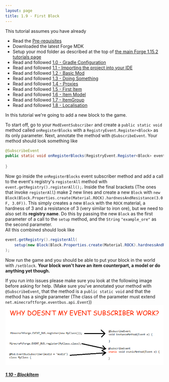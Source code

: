 ```yaml
---
layout: page
title: 1.9 - First Block
---
```

This tutorial assumes you have already
- Read the [Pre-requisites](/tutorials/Pre-requisites)
- Downloaded the latest Forge MDK
- Setup your mod folder as described at the top of [the main Forge 1.15.2 tutorials page](/tutorials/1.15.2/forge/)
- Read and followed [1.0 - Gradle Configuration](../1.0-gradle-configuration/)
- Read and followed [1.1 - Importing the project into your IDE](../1.1-importing-project/)
- Read and followed [1.2 - Basic Mod](../1.2-basic-mod/)
- Read and followed [1.3 - Doing Something](../1.3-doing-something/)
- Read and followed [1.4 - Proxies](../1.4-proxies/)
- Read and followed [1.5 - First Item](../1.5-first-item/)
- Read and followed [1.6 - Item Model](../1.6-item-model/)
- Read and followed [1.7 - ItemGroup](../1.7-itemgroup/)
- Read and followed [1.8 - Localisation](../1.8-localisation/)

In this tutorial we're going to add a new block to the game.  

To start off, go to your `ModEventSubscriber` and create a `public static void` method called `onRegisterBlocks` with a `RegistryEvent.Register<Block>` as its only parameter. Next, annotate the method with `@SubscribeEvent`. 
Your method should look something like
```java
@SubscribeEvent
public static void onRegisterBlocks(RegistryEvent.Register<Block> event) {

}
```

Now go inside the `onRegisterBlocks` event subscriber method and add a call to the event's registry's `registerAll` method with `event.getRegistry().registerAll();`. Inside the final brackets (The ones that invoke `registerAll`) make 2 new lines and create a new `Block` with `new Block(Block.Properties.create(Material.ROCK).hardnessAndResistance(3.0F, 3.0F))`. This simply creates a new `Block` with the `ROCK` material, a hardness of 3 and a resistance of 3 (very similar to iron ore), but we need to also set its **registry name**. Do this by passing the new `Block` as the first parameter of a call to the `setup` method, and the `String` `"example_ore"` as the second parameter.  
All this combined should look like
```java
event.getRegistry().registerAll(
	setup(new Block(Block.Properties.create(Material.ROCK).hardnessAndResistance(3.0F, 3.0F)), "example_ore")
);
```
Now run the game and you should be able to put your block in the world with `/setblock`. **Your block won't have an item counterpart, a model or do anything yet though.**  

If you run into issues please make sure you look at the following image before asking for help. (Make sure you've annotated your method with `@SubscribeEvent`, that the method is a `public static void` and that the method has a single parameter (The class of the parameter must extend `net.minecraftforge.eventbus.api.Event`))  
![Why isn't my Event Subscriber Working](./eventsubscriber.png "Why isn't my Event Subscriber Working")


##### [1.10 - BlockItem](../1.10-blockitem)
